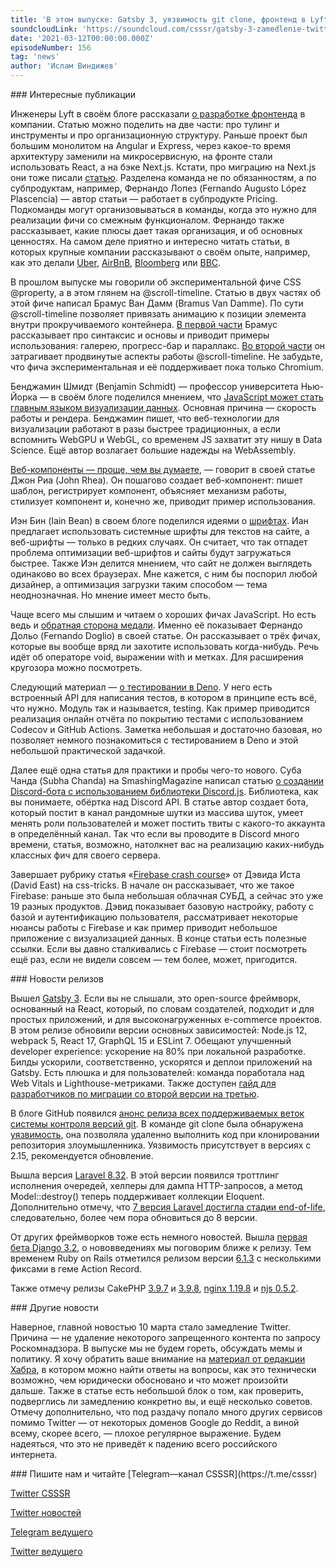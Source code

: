 ```yaml
---
title: 'В этом выпуске: Gatsby 3, уязвимость git clone, фронтенд в Lyft, @scroll-timeline, crash course по Firebase и замедление Twitter.'
soundcloudLink: 'https://soundcloud.com/csssr/gatsby-3-zamedlenie-twitter-uyazvimost-git-clone-frontend-v-lyft-scroll-timeline-firebase-101'
date: '2021-03-12T00:00:00.000Z'
episodeNumber: 156
tag: 'news'
author: 'Ислам Виндижев'
---
```


<ParagraphWithImage imageName="manWithLaptop" imageSide="right">
  ### Интересные публикации

Инженеры Lyft в своём блоге рассказали [о разработке фронтенда](https://eng.lyft.com/frontend-at-lyft-an-overview-f934c1524370) в компании. Статью можно поделить на две части: про тулинг и инструменты и про организационную структуру. Раньше проект был большим монолитом на Angular и Express, через какое-то время архитектуру заменили на микросервисную, на фронте стали использовать React, а на бэке Next.js. Кстати, про миграцию на Next.js они тоже писали [статью](https://eng.lyft.com/changing-lanes-how-lyft-is-migrating-100-frontend-microservices-to-next-js-42199aaebd5f). Разделена команда не по обязанностям, а по субпродуктам, например, Фернандо Лопез (Fernando Augusto López Plascencia) — автор статьи — работает в субпродукте Pricing. Подкоманды могут организовываться в команды, когда это нужно для реализации фичи со смежным функционалом. Фернандо также рассказывает, какие плюсы дает такая организация, и об основных ценностях. На самом деле приятно и интересно читать статьи, в которых крупные компании рассказывают о своём опыте, например, как это делали [Uber](https://eng.uber.com/fusionjs/), [AirBnB](https://medium.com/airbnb-engineering/react-native-at-airbnb-f95aa460be1c), [Bloomberg](https://www.techatbloomberg.com/blog/10-insights-adopting-typescript-at-scale/) или [BBC](https://medium.com/bbc-design-engineering/bbc-world-service-web-performance-26b08f7abfcc).
</ParagraphWithImage>

В прошлом выпуске мы говорили об экспериментальной фиче CSS @property, а в этом глянем на @scroll-timeline. Статью в двух частях об этой фиче написал Брамус Ван Дамм (Bramus Van Damme). По сути @scroll-timeline позволяет привязать анимацию к позиции элемента внутри прокручиваемого контейнера. [В первой части](https://www.bram.us/2021/02/23/the-future-of-css-scroll-linked-animations-part-1/) Брамус рассказывает про синтаксис и основы и приводит примеры использования: галерею, прогресс-бар и параллакс. [Во второй части](https://www.bram.us/2021/03/04/the-future-of-css-scroll-linked-animations-part-2/) он затрагивает продвинутые аспекты работы @scroll-timeline. Не забудьте, что фича экспериментальная и её поддерживает пока только Chromium.

Бенджамин Шмидт (Benjamin Schmidt) — профессор университета Нью-Йорка — в своём блоге поделился мнением, что [JavaScript может стать главным языком визуализации данных](http://benschmidt.org/post/2020-01-15/2020-01-15-webgpu/). Основная причина — скорость работы и рендера. Бенджамин пишет, что веб-технологии для визуализации работают в разы быстрее традиционных, а если вспомнить WebGPU и WebGL, со временем JS захватит эту нишу в Data Science. Ещё автор возлагает большие надежды на WebAssembly.

[Веб-компоненты — проще, чем вы думаете](https://css-tricks.com/web-components-are-easier-than-you-think/), — говорит в своей статье Джон Риа (John Rhea). Он пошагово создает веб-компонент: пишет шаблон, регистрирует компонент, объясняет механизм работы, стилизует компонент и, конечно же, приводит пример использования.

Иэн Бин (Iain Bean) в своем блоге поделился идеями о [шрифтах](https://iainbean.com/posts/2021/system-fonts-dont-have-to-be-ugly/). Иан предлагает использовать системные шрифты для текстов на сайте, а веб-шрифты — только в редких случаях. Он считает, что так отпадет проблема оптимизации веб-шрифтов и сайты будут загружаться быстрее. Также Иэн делится мнением, что сайт не должен выглядеть одинаково во всех браузерах. Мне кажется, с ним бы поспорил любой дизайнер, а оптимизация загрузки таким способом — тема неоднозначная. Но мнение имеет место быть.

Чаще всего мы слышим и читаем о хороших фичах JavaScript. Но есть ведь и [обратная сторона медали](https://blog.bitsrc.io/the-dark-side-of-javascript-a-look-at-3-features-you-never-want-to-use-83b6f0b3804b). Именно её показывает Фернандо Дольо (Fernando Doglio) в своей статье. Он рассказывает о трёх фичах, которые вы  вообще вряд ли захотите использовать когда-нибудь. Речь идёт об операторе void, выражении with и метках. Для расширения кругозора можно посмотреть.

Следующий материал — [о тестировании в Deno](https://dev.to/talentlessguy/coverage-in-deno-with-codecov-and-github-actions-56jo). У него есть встроенный API для написания тестов, в котором в принципе есть всё, что нужно. Модуль так и называется, testing. Как пример приводится реализация онлайн отчёта по покрытию тестами с использованием Codecov и GitHub Actions. Заметка небольшая и достаточно базовая, но позволяет немного познакомиться с тестированием в Deno и этой небольшой практической задачкой.

Далее ещё одна статья для практики и пробы чего-то нового. Суба Чанда (Subha Chanda) на SmashingMagazine написал статью [о создании Discord-бота с использованием библиотеки Discord.js](https://www.smashingmagazine.com/2021/02/building-discord-bot-discordjs/). Библиотека, как вы понимаете, обёртка над Discord API. В статье автор создает бота, который постит в канал рандомные шутки из массива шуток, умеет менять роли пользователей и может постить твиты с какого-то аккаунта в определённый канал. Так что если вы проводите в Discord много времени, статья, возможно, натолкнет вас на реализацию каких-нибудь классных фич для своего сервера.

Завершает рубрику статья «[Firebase crash course](https://css-tricks.com/firebase-crash-course/)» от Дэвида Иста (David East) на css-tricks. В начале он рассказывает, что же такое Firebase: раньше это была небольшая облачная СУБД, а сейчас это уже 19 разных продуктов. Дэвид показывает базовую настройку, работу с базой и аутентификацию пользователя, рассматривает некоторые нюансы работы с Firebase и как пример приводит небольшое приложение с визуализацией данных. В конце статьи есть полезные ссылки. Если вы давно сталкивались с Firebase — стоит посмотреть ещё раз, если не видели совсем — тем более, может, пригодится.

<ParagraphWithImage imageName="laptopNews" imageSide="right">
  ### Новости релизов

Вышел [Gatsby 3](https://www.gatsbyjs.com/blog/gatsby-v3/). Если вы не слышали, это open-source фреймворк, основанный на React, который, по словам создателей, подходит и для простых приложений, и для высоконагруженных e-commerce проектов. В этом релизе обновили версии основных зависимостей: Node.js 12, webpack 5, React 17, GraphQL 15 и ESLint 7. Обещают улучшенный developer experience: ускорение на 80% при локальной разработке. Билды ускорили, соответственно, ускорятся и деплои приложений на Gatsby. Есть плюшка и для пользователей: команда поработала над Web Vitals и Lighthouse-метриками. Также доступен [гайд для разработчиков по миграции со второй версии на третью](https://www.gatsbyjs.com/docs/reference/release-notes/migrating-from-v2-to-v3).
</ParagraphWithImage>

В блоге GitHub появился [анонс релиза всех поддерживаемых веток системы контроля версий git](https://github.blog/2021-03-09-git-clone-vulnerability-announced/). В команде git clone была обнаружена [уязвимость](https://github.com/git/git/security/advisories/GHSA-8prw-h3cq-mghm), она позволяла удаленно выполнить код при клонировании репозитория злоумышленника. Уязвимость присутствует в версиях с 2.15, рекомендуется обновление.

Вышла версия [Laravel 8.32](https://laravel-news.com/laravel-8-32-0). В этой версии появился троттлинг исполнения очередей, хелперы для дампа HTTP-запросов, а метод Model::destroy() теперь поддерживает коллекции Eloquent. Дополнительно отмечу, что [7 версия Laravel достигла стадии end-of-life](https://laravel-news.com/laravel-7-end-of-life), следовательно, более чем пора обновиться до 8 версии.

От других фреймворков тоже есть немного новостей. Вышла [первая бета Django 3.2](https://www.djangoproject.com/weblog/2021/feb/19/django-32-beta-1-released/), о нововведениях мы поговорим ближе к релизу. Тем временем Ruby on Rails отметился релизом версии [6.1.3](https://weblog.rubyonrails.org/2021/2/17/Rails-6-1-3-has-been-released/) с несколькими фиксами в геме Action Record.

Также отмечу релизы CakePHP [3.9.7](https://github.com/cakephp/cakephp/releases/tag/3.9.7) и [3.9.8](https://github.com/cakephp/cakephp/releases/tag/3.9.8), [nginx 1.19.8](http://nginx.org/en/CHANGES) и [njs 0.5.2](http://nginx.org/en/docs/njs/changes.html#njs0.5.2).

<ParagraphWithImage imageName="laptopDialog" imageSide="right">
  ### Другие новости

Наверное, главной новостью 10 марта стало замедление Twitter. Причина — не удаление некоторого запрещенного контента по запросу Роскомнадзора. В выпуске мы не будем гореть, обсуждать мемы и политику. Я хочу обратить ваше внимание на [материал от редакции Хабра](https://habr.com/ru/post/546422/), в котором можно найти ответы на вопросы, как это технически возможно, чем юридически обосновано и что может произойти дальше. Также в статье есть небольшой блок о том, как проверить, подверглись ли замедлению конкретно вы, и ещё несколько советов. Отмечу дополнительно, что под раздачу попало много других сервисов помимо Twitter — от некоторых доменов Google до Reddit, а виной всему, скорее всего, — плохое регулярное выражение. Будем надеяться, что это не приведёт к падению всего российского интернета.
</ParagraphWithImage>

<Note>
  ### Пишите нам и читайте
  [Telegram—канал CSSSR](https://t.me/csssr)

  [Twitter CSSSR](https://twitter.com/csssr_dev)

  [Twitter новостей](https://twitter.com/csssr_news)

  [Telegram ведущего](https://t.me/Vindizh)

  [Twitter ведущего](https://twitter.com/Vindizh)
</Note>

